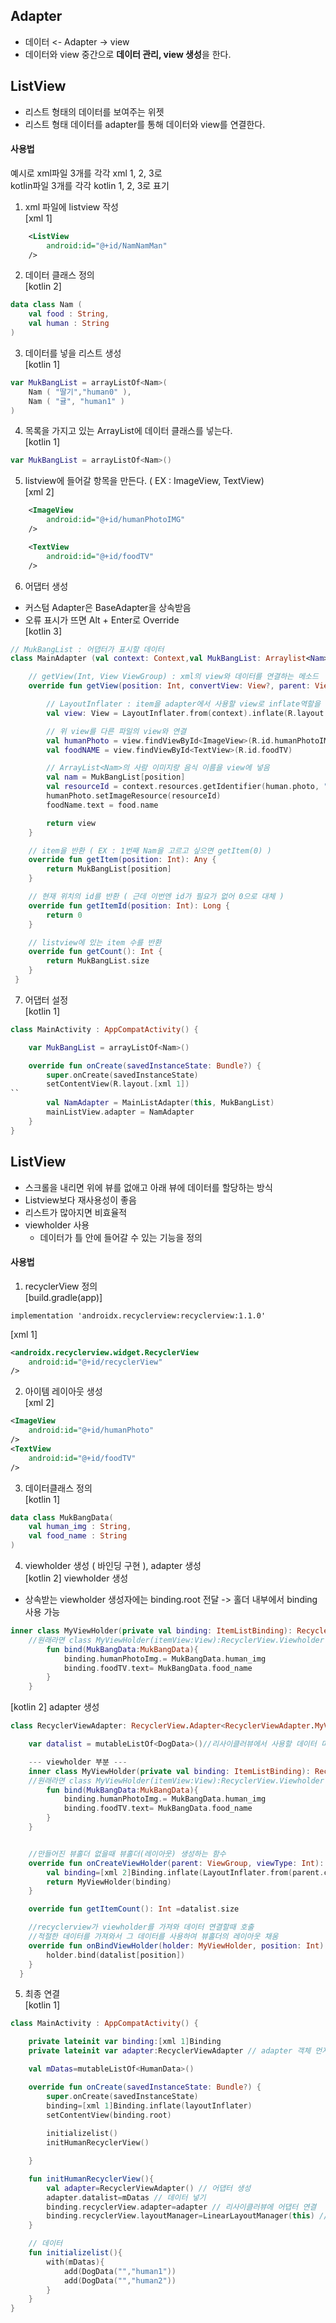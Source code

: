Adapter
----------
- 데이터 <- Adapter -> view
- 데이터와 view 중간으로 **데이터 관리, view 생성**을 한다.

ListView
----------
- 리스트 형태의 데이터를 보여주는 위젯
- 리스트 형태 데이터를 adapter를 통해 데이터와 view를 연결한다.

#### 사용법
예시로 xml파일 3개를 각각 xml 1, 2, 3로   
kotlin파일 3개를 각각 kotlin 1, 2, 3로 표기

1. xml 파일에 listview 작성    
   [xml 1]
```xml
    <ListView
        android:id="@+id/NamNamMan"
    />
```
2. 데이터 클래스 정의    
   [kotlin 2]
```kt
data class Nam (
    val food : String, 
    val human : String
)
```
3. 데이터를 넣을 리스트 생성   
   [kotlin 1]
```kt
var MukBangList = arrayListOf<Nam>(
    Nam ( "딸기","human0" ),
    Nam ( "귤", "human1" )
)
```
4. 목록을 가지고 있는 ArrayList에 데이터 클래스를 넣는다.  
   [kotlin 1]
```kt
var MukBangList = arrayListOf<Nam>()
```
5. listview에 들어갈 항목을 만든다. ( EX : ImageView, TextView)   
   [xml 2]
```xml
    <ImageView
        android:id="@+id/humanPhotoIMG"
    />

    <TextView
        android:id="@+id/foodTV"
    />
```
6. 어댑터 생성
- 커스텀 Adapter은 BaseAdapter을 상속받음
- 오류 표시가 뜨면 Alt + Enter로 Override      
  [kotlin 3]
```kt
// MukBangList : 어댑터가 표시할 데이터
class MainAdapter (val context: Context,val MukBangList: Arraylist<Nam> ) : BaseAdapter() { 

    // getView(Int, View ViewGroup) : xml의 view와 데이터를 연결하는 메소드
    override fun getView(position: Int, convertView: View?, parent: ViewGroup?): View {

        // LayoutInflater : item을 adapter에서 사용할 view로 inflate역할을 함
        val view: View = LayoutInflater.from(context).inflate(R.layout.[kotlin 2])

        // 위 view를 다른 파일의 view와 연결
        val humanPhoto = view.findViewById<ImageView>(R.id.humanPhotoIMG)
        val foodNAME = view.findViewById<TextView>(R.id.foodTV)

        // ArrayList<Nam>의 사람 이미지랑 음식 이름을 view에 넣음
        val nam = MukBangList[position]
        val resourceId = context.resources.getIdentifier(human.photo, "drawable", context.packageName)
        humanPhoto.setImageResource(resourceId)
        foodName.text = food.name

        return view
    }

    // item을 반환 ( EX : 1번째 Nam을 고르고 싶으면 getItem(0) )
    override fun getItem(position: Int): Any {
        return MukBangList[position]
    }

    // 현재 위치의 id를 반환 ( 근데 이번엔 id가 필요가 없어 0으로 대체 )
    override fun getItemId(position: Int): Long {
        return 0
    }

    // listview에 있는 item 수를 반환
    override fun getCount(): Int {
        return MukBangList.size
    }
 }
```
7. 어댑터 설정   
   [kotlin 1]
```kt
class MainActivity : AppCompatActivity() {

    var MukBangList = arrayListOf<Nam>()

    override fun onCreate(savedInstanceState: Bundle?) {
        super.onCreate(savedInstanceState)
        setContentView(R.layout.[xml 1])
``
        val NamAdapter = MainListAdapter(this, MukBangList)
        mainListView.adapter = NamAdapter
    }
}
```

ListView
----------
- 스크롤을 내리면 위에 뷰를 없애고 아래 뷰에 데이터를 할당하는 방식
- Listview보다 재사용성이 좋음
- 리스트가 많아지면 비효율적
- viewholder 사용
    - 데이터가 틀 안에 들어갈 수 있는 기능을 정의
#### 사용법
1. recyclerView 정의   
   [build.gradle(app)]
```
implementation 'androidx.recyclerview:recyclerview:1.1.0'
```

[xml 1]
```xml
<androidx.recyclerview.widget.RecyclerView
    android:id="@+id/recyclerView"
/>
```
2. 아이템 레이아웃 생성   
   [xml 2]
```xml
<ImageView
    android:id="@+id/humanPhoto"
/>
<TextView
    android:id="@+id/foodTV"
/>
```
3. 데이터클래스 정의   
   [kotlin 1]
```kt
data class MukBangData(
    val human_img : String,
    val food_name : String
)
```
4. viewholder 생성 ( 바인딩 구현 ), adapter 생성   
   [kotlin 2] viewholder 생성
- 상속받는 viewholder 생성자에는 binding.root 전달 -> 홀더 내부에서 binding 사용 가능
```kt
inner class MyViewHolder(private val binding: ItemListBinding): RecyclerView.ViewHolder(binding.root) {
    //원래라면 class MyViewHolder(itemView:View):RecyclerView.Viewholder(itemView)
        fun bind(MukBangData:MukBangData){ 
            binding.humanPhotoImg.= MukBangData.human_img
            binding.foodTV.text= MukBangData.food_name
        }
    }
```
[kotlin 2] adapter 생성
```kt
class RecyclerViewAdapter: RecyclerView.Adapter<RecyclerViewAdapter.MyViewHolder>() {

    var datalist = mutableListOf<DogData>()//리사이클러뷰에서 사용할 데이터 미리 정의 -> 나중에 MainActivity등에서 datalist에 실제 데이터 추가

    --- viewholder 부분 ---
    inner class MyViewHolder(private val binding: ItemListBinding): RecyclerView.ViewHolder(binding.root) {
    //원래라면 class MyViewHolder(itemView:View):RecyclerView.Viewholder(itemView)
        fun bind(MukBangData:MukBangData){ 
            binding.humanPhotoImg.= MukBangData.human_img
            binding.foodTV.text= MukBangData.food_name
        }
    }


    //만들어진 뷰홀더 없을때 뷰홀더(레이아웃) 생성하는 함수
    override fun onCreateViewHolder(parent: ViewGroup, viewType: Int): MyViewHolder {
        val binding=[xml 2]Binding.inflate(LayoutInflater.from(parent.context),parent,false)
        return MyViewHolder(binding)
    }

    override fun getItemCount(): Int =datalist.size

    //recyclerview가 viewholder를 가져와 데이터 연결할때 호출
    //적절한 데이터를 가져와서 그 데이터를 사용하여 뷰홀더의 레이아웃 채움
    override fun onBindViewHolder(holder: MyViewHolder, position: Int) {
        holder.bind(datalist[position])
    }
  }
```
5. 최종 연결   
   [kotlin 1]
```kt
class MainActivity : AppCompatActivity() {

    private lateinit var binding:[xml 1]Binding 
    private lateinit var adapter:RecyclerViewAdapter // adapter 객체 먼저 선언

    val mDatas=mutableListOf<HumanData>()

    override fun onCreate(savedInstanceState: Bundle?) {
        super.onCreate(savedInstanceState)
        binding=[xml 1]Binding.inflate(layoutInflater)
        setContentView(binding.root)
      
        initializelist()
        initHumanRecyclerView()

    }

    fun initHumanRecyclerView(){
        val adapter=RecyclerViewAdapter() // 어댑터 생성
        adapter.datalist=mDatas // 데이터 넣기
        binding.recyclerView.adapter=adapter // 리사이클러뷰에 어댑터 연결
        binding.recyclerView.layoutManager=LinearLayoutManager(this) // 레이아웃 매니저 연결
    }

    // 데이터
    fun initializelist(){ 
        with(mDatas){
            add(DogData("","human1"))
            add(DogData("","human2"))
        }
    }
}
```
